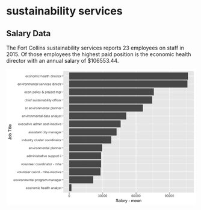 sustainability services
================

Salary Data
-----------

The Fort Collins sustainability services reports 23 employees on staff in 2015. Of those employees the highest paid position is the economic health director with an annual salary of $106553.44.

![](../analysis/sustainabilityservices_files/figure-markdown_github/unnamed-chunk-1-1.png)
